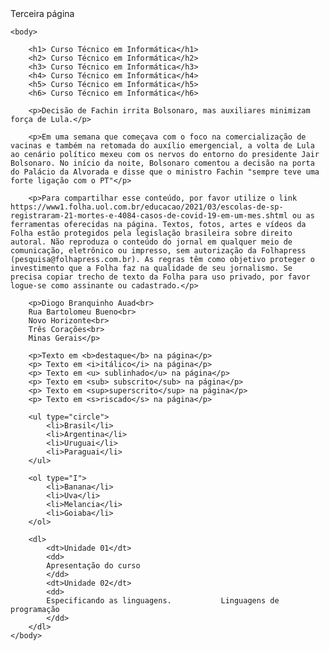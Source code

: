 <!DOCTYPE html>
<html>
    <head>
        <time> Terceira página</time>
        <meta charset="utf-8">
    </head>
     
    <body>
       
        <h1> Curso Técnico em Informática</h1>
        <h2> Curso Técnico em Informática</h2>
        <h3> Curso Técnico em Informática</h3>
        <h4> Curso Técnico em Informática</h4>
        <h5> Curso Técnico em Informática</h5>
        <h6> Curso Técnico em Informática</h6>
        
        <p>Decisão de Fachin irrita Bolsonaro, mas auxiliares minimizam força de Lula.</p>
        
        <p>Em uma semana que começava com o foco na comercialização de vacinas e também na retomada do auxílio emergencial, a volta de Lula ao cenário político mexeu com os nervos do entorno do presidente Jair Bolsonaro. No início da noite, Bolsonaro comentou a decisão na porta do Palácio da Alvorada e disse que o ministro Fachin "sempre teve uma forte ligação com o PT"</p>
        
        <p>Para compartilhar esse conteúdo, por favor utilize o link https://www1.folha.uol.com.br/educacao/2021/03/escolas-de-sp-registraram-21-mortes-e-4084-casos-de-covid-19-em-um-mes.shtml ou as ferramentas oferecidas na página. Textos, fotos, artes e vídeos da Folha estão protegidos pela legislação brasileira sobre direito autoral. Não reproduza o conteúdo do jornal em qualquer meio de comunicação, eletrônico ou impresso, sem autorização da Folhapress (pesquisa@folhapress.com.br). As regras têm como objetivo proteger o investimento que a Folha faz na qualidade de seu jornalismo. Se precisa copiar trecho de texto da Folha para uso privado, por favor logue-se como assinante ou cadastrado.</p>
        
        <p>Diogo Branquinho Auad<br>
        Rua Bartolomeu Bueno<br>
        Novo Horizonte<br>
        Três Corações<br>
        Minas Gerais</p>
        
        <p>Texto em <b>destaque</b> na página</p>
        <p> Texto em <i>itálico</i> na página</p>
        <p> Texto em <u> sublinhado</u> na página</p>
        <p> Texto em <sub> subscrito</sub> na página</p>
        <p> Texto em <sup>superscrito</sup> na página</p>
        <p> Texto em <s>riscado</s> na página</p>
 <!-- Lista Marcadores-->       
        <ul type="circle">
            <li>Brasil</li>
            <li>Argentina</li>
            <li>Uruguai</li>
            <li>Paraguai</li>
        </ul>
<!-- Lista Numeração-->        
        <ol type="I">
            <li>Banana</li>
            <li>Uva</li>
            <li>Melancia</li>
            <li>Goiaba</li>
        </ol>
<!--Lista Descritiva-->        
        <dl>
            <dt>Unidade 01</dt>
            <dd>
            Apresentação do curso
            </dd>
            <dt>Unidade 02</dt>
            <dd>
            Especificando as linguagens.           Linguagens de programação
            </dd>
        </dl>
    </body>

</html>
